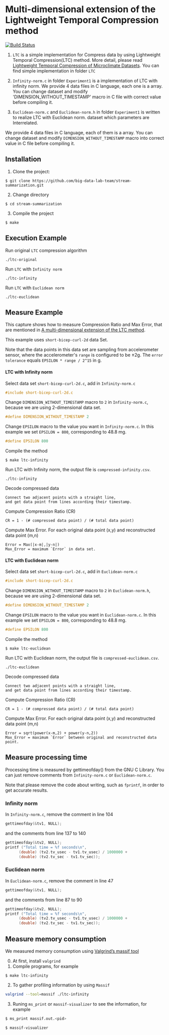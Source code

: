 # Multi-dimensional extension of the Lightweight Temporal Compression method

[![Build Status](https://travis-ci.org/big-data-lab-team/stream-summarization.svg?branch=master)](https://travis-ci.org/big-data-lab-team/stream-summarization)

1. `LTC` is a simple implementation for Compress data by using Lightweight Temporal Compression(LTC) method.
More detail, please read [Lightweight Temporal Compression of Microclimate Datasets](https://escholarship.org/uc/item/6zg2n1rh).
You can find simple implementation in folder `LTC`

4. `Infinity-norm.c` in folder `Experiment1` is a implementation of LTC with infinity norm. We provide 4 data files in C language, each one is a array. You can change dataset and modify 'DIMENSION_WITHOUT_TIMESTAMP' macro in C file with correct value before compiling it.

5. `Euclidean-norm.c` and `Euclidean-norm.h` in folder `Experiment1` is written to realize LTC with Euclidean norm. dataset which parameters are Interrelated.

We provide 4 data files in C language, each of them is a array. You can change dataset and modify `DIMENSION_WITHOUT_TIMESTAMP` macro into correct value in C file before compiling it.

## Installation

1. Clone the project:
``` console
$ git clone https://github.com/big-data-lab-team/stream-summarization.git
```

2. Change directory
``` console
$ cd stream-summarization
```
3. Compile the project
``` console
$ make
```

## Execution Example

Run original `LTC` compression algorithm
```console
./ltc-original
```
Run `LTC` with `Infinity norm`
``` console
./ltc-infinity
```
Run `LTC` with `Euclidean norm`
``` console
./ltc-euclidean
```

## Measure Example
This capture shows how to measure Compression Ratio and Max Error, that are mentioned in [A multi-dimensional extension of the LTC method](https://github.com/big-data-lab-team/paper-multidimensional-ltc.git).

This example uses `short-bicep-curl-2d` data Set.

Note that the data points in this data set are sampling from accelerometer
sensor, where the accelerometer's `range` is configured to be ±2g. The `error
tolerance` equals `EPSILON * range / 2^15` in g.

#### LTC with Infinity norm
Select data set `short-bicep-curl-2d.c`, add in `Infinity-norm.c`
```c
#include short-bicep-curl-2d.c
```
Change `DIMENSION_WITHOUT_TIMESTAMP` macro to `2` in `Infinity-norm.c`, because we are using 2-dimensional data set.
```c
#define DIMENSION_WITHOUT_TIMESTAMP 2
```
Change `EPSILON` macro to the value you want in `Infinity-norm.c`.
In this example we set `EPSILON = 800`, corresponding to 48.8 mg.
```c
#define EPSILON 800
```
Compile the method
```
$ make ltc-infinity
```
Run LTC with Infinity norm, the output file is `compressed-infinity.csv`.
```
./ltc-infinity
```
Decode compressed data
```
Connect two adjacent points with a straight line,
and get data point from lines according their timestamp.
```
Compute Compression Ratio (CR)
```
CR = 1 - (# compressed data point) / (# total data point)
```
Compute Max Error. For each original data point (x,y) and reconstructed data point (m,n)
```
Error = Max(|x-m|,|y-n|)
Max_Error = maximum `Error` in data set.
```
#### LTC with Euclidean norm
Select data set `short-bicep-curl-2d.c`, add in `Euclidean-norm.c`
```c
#include short-bicep-curl-2d.c
```
Change `DIMENSION_WITHOUT_TIMESTAMP` macro to `2` in `Euclidean-norm.h`, because we are using 2-dimensional data set.
```c
#define DIMENSION_WITHOUT_TIMESTAMP 2
```
Change `EPSILON` macro to the value you want in `Euclidean-norm.c`.
In this example we set `EPSILON = 800`, corresponding to 48.8 mg.
```c
#define EPSILON 800
```
Compile the method
```
$ make ltc-euclidean
```
Run LTC with Euclidean norm, the output file is `compressed-euclidean.csv`.
```
./ltc-euclidean
```
Decode compressed data
```
Connect two adjacent points with a straight line,
and get data point from lines according their timestamp.
```
Compute Compression Ratio (CR)
```
CR = 1 - (# compressed data point) / (# total data point)
```
Compute Max Error. For each original data point (x,y) and reconstructed data point (m,n)
```
Error = sqrt(power(x-m,2) + power(y-n,2))
Max_Error = maximum `Error` between original and reconstructed data point.
```
## Measure processing time
Processing time is measured by gettimeofday() from the GNU C Library. You can
just remove comments from `Infinity-norm.c` or `Euclidean-norm.c`.

Note that please remove the code about writing, such as `fprintf`, in order to
get accurate results.


### Infinity norm
In `Infinity-norm.c`, remove the comment in line 104
```c
gettimeofday(&tv1, NULL);
```
and the comments from line 137 to 140
```c
gettimeofday(&tv2, NULL);
printf ("Total time = %f seconds\n",
      (double) (tv2.tv_usec - tv1.tv_usec) / 1000000 +
      (double) (tv2.tv_sec - tv1.tv_sec));
```

### Euclidean norm

In `Euclidean-norm.c`, remove the comment in line 47
```c
gettimeofday(&tv1, NULL);
```
and the comments from line 87 to 90
```c
gettimeofday(&tv2, NULL);
printf ("Total time = %f seconds\n",
      (double) (tv2.tv_usec - tv1.tv_usec) / 1000000 +
      (double) (tv2.tv_sec - tv1.tv_sec));
```
## Measure memory consumption
We measured memory consumption using [Valgrind’s massif
tool](http://valgrind.org/docs/manual/ms-manual.html)

0. At first, install `valgrind`
1. Compile programs, for example
```
$ make ltc-infinity
```
2. To gather profiling information by using `Massif`
```bash
valgrind --tool=massif ./ltc-infinity
```
3. Runing `ms_print` or `massif-visualizer` to see the information, for example
```bash
$ ms_print massif.out.<pid>
```

```bash
$ massif-visualizer
```
